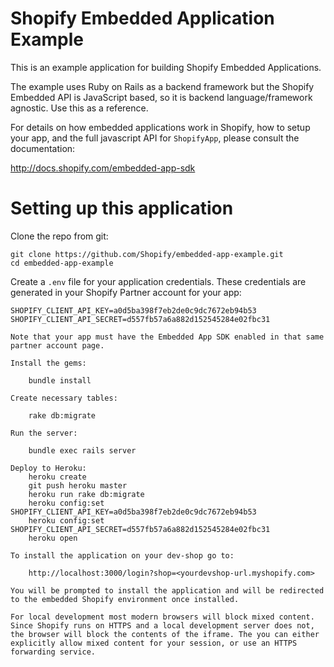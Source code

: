 # Shopify Embedded Application Example

This is an example application for building Shopify Embedded Applications.

The example uses Ruby on Rails as a backend framework but the Shopify Embedded API is JavaScript based, so it is backend language/framework agnostic. Use this as a reference.

For details on how embedded applications work in Shopify, how to setup your app, and the full javascript API for `ShopifyApp`, please consult the documentation:

http://docs.shopify.com/embedded-app-sdk

# Setting up this application

Clone the repo from git:

    git clone https://github.com/Shopify/embedded-app-example.git
    cd embedded-app-example

Create a `.env` file for your application credentials. These credentials are generated in your Shopify Partner account for your app:

```
SHOPIFY_CLIENT_API_KEY=a0d5ba398f7eb2de0c9dc7672eb94b53
SHOPIFY_CLIENT_API_SECRET=d557fb57a6a882d152545284e02fbc31

Note that your app must have the Embedded App SDK enabled in that same partner account page.

Install the gems:

    bundle install

Create necessary tables:

    rake db:migrate

Run the server:

    bundle exec rails server

Deploy to Heroku:
    heroku create
    git push heroku master
    heroku run rake db:migrate
    heroku config:set SHOPIFY_CLIENT_API_KEY=a0d5ba398f7eb2de0c9dc7672eb94b53
    heroku config:set SHOPIFY_CLIENT_API_SECRET=d557fb57a6a882d152545284e02fbc31
    heroku open

To install the application on your dev-shop go to:

    http://localhost:3000/login?shop=<yourdevshop-url.myshopify.com>

You will be prompted to install the application and will be redirected to the embedded Shopify environment once installed.

For local development most modern browsers will block mixed content. Since Shopify runs on HTTPS and a local development server does not, the browser will block the contents of the iframe. The you can either explicitly allow mixed content for your session, or use an HTTPS forwarding service.
